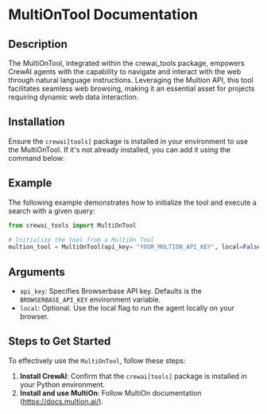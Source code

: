 # MultiOnTool Documentation

## Description
The MultiOnTool, integrated within the crewai_tools package, empowers CrewAI agents with the capability to navigate and interact with the web through natural language instructions. Leveraging the Multion API, this tool facilitates seamless web browsing, making it an essential asset for projects requiring dynamic web data interaction.

## Installation
Ensure the `crewai[tools]` package is installed in your environment to use the MultiOnTool. If it's not already installed, you can add it using the command below:

## Example
The following example demonstrates how to initialize the tool and execute a search with a given query:

```python
from crewai_tools import MultiOnTool

# Initialize the tool from a MultiOn Tool
multion_tool = MultiOnTool(api_key= "YOUR_MULTION_API_KEY", local=False)

```

## Arguments

- `api_key`: Specifies Browserbase API key. Defaults is the `BROWSERBASE_API_KEY` environment variable.
- `local`: Optional. Use the local flag to run the agent locally on your browser. 

## Steps to Get Started
To effectively use the `MultiOnTool`, follow these steps:

1. **Install CrewAI**: Confirm that the `crewai[tools]` package is installed in your Python environment.
2. **Install and use MultiOn**: Follow MultiOn documentation (https://docs.multion.ai/).


